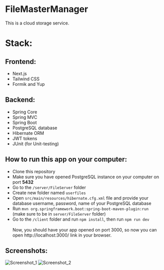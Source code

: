 # FileMasterManager

This is a cloud storage service.

# Stack:

## Frontend:

- Next.js
- Tailwind CSS
- Formik and Yup

## Backend:

- Spring Core
- Spring MVC
- Spring Boot
- PostgreSQL database
- Hibernate ORM
- JWT tokens
- JUnit (for Unit-testing)

## How to run this app on your computer:

- Clone this repository
- Make sure you have opened PostgreSQL instance on your computer on port **5432**
- Go to the `/server/FileServer` folder
- Create new folder named `userfiles`
- Open `src/main/resources/hibernate.cfg.xml` file and provide your database username, password, name of your PostgreSQL database
- Run `mvn org.springframework.boot:spring-boot-maven-plugin:run` (make sure to be in `server/FileServer` folder)
- Go to the `/client` folder and run `npm install`, then run `npm run dev`
  <br/>
  <br/>
  Now, you should have your app opened on port 3000, so now you can open http://localhost:3000/ link in your browser.

## Screenshots:

![Screenshot_1](https://github.com/StellarLis/WebBlog/assets/86295320/80d2be5b-c597-4828-95c0-32432ea1429a)
![Screenshot_2](https://github.com/StellarLis/WebBlog/assets/86295320/25b80766-eed3-45a7-bfa0-db5e9235307a)
